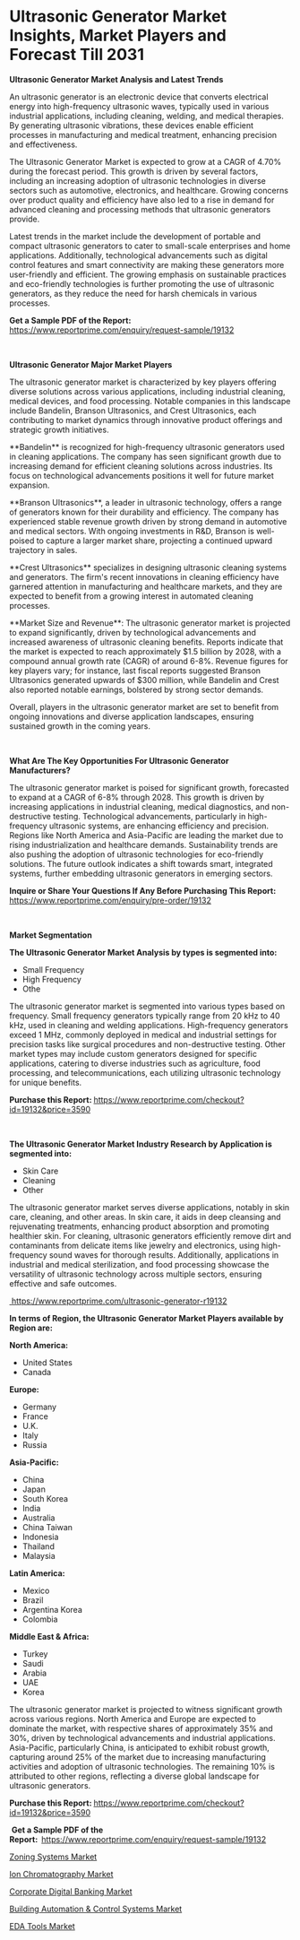 <p><h1>Ultrasonic Generator Market Insights, Market Players and Forecast Till 2031</h1></p><p><strong>Ultrasonic Generator Market Analysis and Latest Trends</strong></p>
<p><p>An ultrasonic generator is an electronic device that converts electrical energy into high-frequency ultrasonic waves, typically used in various industrial applications, including cleaning, welding, and medical therapies. By generating ultrasonic vibrations, these devices enable efficient processes in manufacturing and medical treatment, enhancing precision and effectiveness.</p><p>The Ultrasonic Generator Market is expected to grow at a CAGR of 4.70% during the forecast period. This growth is driven by several factors, including an increasing adoption of ultrasonic technologies in diverse sectors such as automotive, electronics, and healthcare. Growing concerns over product quality and efficiency have also led to a rise in demand for advanced cleaning and processing methods that ultrasonic generators provide.</p><p>Latest trends in the market include the development of portable and compact ultrasonic generators to cater to small-scale enterprises and home applications. Additionally, technological advancements such as digital control features and smart connectivity are making these generators more user-friendly and efficient. The growing emphasis on sustainable practices and eco-friendly technologies is further promoting the use of ultrasonic generators, as they reduce the need for harsh chemicals in various processes.</p></p>
<p><strong>Get a Sample PDF of the Report:&nbsp;</strong> <a href="https://www.reportprime.com/enquiry/request-sample/19132?utm_campaign=1094&utm_medium=2&utm_source=Github&utm_content=ia&utm_term=22112024&utm_id=ultrasonic-generator">https://www.reportprime.com/enquiry/request-sample/19132</a></p>
<p>&nbsp;</p>
<p><strong>Ultrasonic Generator Major Market Players</strong></p>
<p><p>The ultrasonic generator market is characterized by key players offering diverse solutions across various applications, including industrial cleaning, medical devices, and food processing. Notable companies in this landscape include Bandelin, Branson Ultrasonics, and Crest Ultrasonics, each contributing to market dynamics through innovative product offerings and strategic growth initiatives.</p><p>**Bandelin** is recognized for high-frequency ultrasonic generators used in cleaning applications. The company has seen significant growth due to increasing demand for efficient cleaning solutions across industries. Its focus on technological advancements positions it well for future market expansion.</p><p>**Branson Ultrasonics**, a leader in ultrasonic technology, offers a range of generators known for their durability and efficiency. The company has experienced stable revenue growth driven by strong demand in automotive and medical sectors. With ongoing investments in R&D, Branson is well-poised to capture a larger market share, projecting a continued upward trajectory in sales.</p><p>**Crest Ultrasonics** specializes in designing ultrasonic cleaning systems and generators. The firm's recent innovations in cleaning efficiency have garnered attention in manufacturing and healthcare markets, and they are expected to benefit from a growing interest in automated cleaning processes.</p><p>**Market Size and Revenue**: The ultrasonic generator market is projected to expand significantly, driven by technological advancements and increased awareness of ultrasonic cleaning benefits. Reports indicate that the market is expected to reach approximately $1.5 billion by 2028, with a compound annual growth rate (CAGR) of around 6-8%. Revenue figures for key players vary; for instance, last fiscal reports suggested Branson Ultrasonics generated upwards of $300 million, while Bandelin and Crest also reported notable earnings, bolstered by strong sector demands.</p><p>Overall, players in the ultrasonic generator market are set to benefit from ongoing innovations and diverse application landscapes, ensuring sustained growth in the coming years.</p></p>
<p>&nbsp;</p>
<p><strong>What Are The Key Opportunities For Ultrasonic Generator Manufacturers?</strong></p>
<p><p>The ultrasonic generator market is poised for significant growth, forecasted to expand at a CAGR of 6-8% through 2028. This growth is driven by increasing applications in industrial cleaning, medical diagnostics, and non-destructive testing. Technological advancements, particularly in high-frequency ultrasonic systems, are enhancing efficiency and precision. Regions like North America and Asia-Pacific are leading the market due to rising industrialization and healthcare demands. Sustainability trends are also pushing the adoption of ultrasonic technologies for eco-friendly solutions. The future outlook indicates a shift towards smart, integrated systems, further embedding ultrasonic generators in emerging sectors.</p></p>
<p><strong>Inquire or Share Your Questions If Any Before Purchasing This Report:</strong> <a href="https://www.reportprime.com/enquiry/pre-order/19132?utm_campaign=1094&utm_medium=2&utm_source=Github&utm_content=ia&utm_term=22112024&utm_id=ultrasonic-generator">https://www.reportprime.com/enquiry/pre-order/19132</a></p>
<p>&nbsp;</p>
<p><strong>Market Segmentation</strong></p>
<p><strong>The Ultrasonic Generator Market Analysis by types is segmented into:</strong></p>
<p><ul><li>Small Frequency</li><li>High Frequency</li><li>Othe</li></ul></p>
<p><p>The ultrasonic generator market is segmented into various types based on frequency. Small frequency generators typically range from 20 kHz to 40 kHz, used in cleaning and welding applications. High-frequency generators exceed 1 MHz, commonly deployed in medical and industrial settings for precision tasks like surgical procedures and non-destructive testing. Other market types may include custom generators designed for specific applications, catering to diverse industries such as agriculture, food processing, and telecommunications, each utilizing ultrasonic technology for unique benefits.</p></p>
<p><strong>Purchase this Report:&nbsp;</strong><a href="https://www.reportprime.com/checkout?id=19132&price=3590&utm_campaign=1094&utm_medium=2&utm_source=Github&utm_content=ia&utm_term=22112024&utm_id=ultrasonic-generator">https://www.reportprime.com/checkout?id=19132&price=3590</a></p>
<p>&nbsp;</p>
<p><strong>The Ultrasonic Generator Market Industry Research by Application is segmented into:</strong></p>
<p><ul><li>Skin Care</li><li>Cleaning</li><li>Other</li></ul></p>
<p><p>The ultrasonic generator market serves diverse applications, notably in skin care, cleaning, and other areas. In skin care, it aids in deep cleansing and rejuvenating treatments, enhancing product absorption and promoting healthier skin. For cleaning, ultrasonic generators efficiently remove dirt and contaminants from delicate items like jewelry and electronics, using high-frequency sound waves for thorough results. Additionally, applications in industrial and medical sterilization, and food processing showcase the versatility of ultrasonic technology across multiple sectors, ensuring effective and safe outcomes.</p></p>
<p><a href="https://www.reportprime.com/ultrasonic-generator-r19132?utm_campaign=1094&utm_medium=2&utm_source=Github&utm_content=ia&utm_term=22112024&utm_id=ultrasonic-generator">&nbsp;https://www.reportprime.com/ultrasonic-generator-r19132</a></p>
<p><strong>In terms of Region, the Ultrasonic Generator Market Players available by Region are:</strong></p>
<p>
    <p> <strong> North America: </strong>
        <ul>
            <li>United States</li>
            <li>Canada</li>
        </ul>
        </p> 
    <p> <strong> Europe: </strong>
        <ul>
            <li>Germany</li>
            <li>France</li>
            <li>U.K.</li>
            <li>Italy</li>
            <li>Russia</li>
        </ul>
        </p> 
    <p> <strong> Asia-Pacific: </strong>
        <ul>
            <li>China</li>
            <li>Japan</li>
            <li>South Korea</li>
            <li>India</li>
            <li>Australia</li>
            <li>China Taiwan</li>
            <li>Indonesia</li>
            <li>Thailand</li>
            <li>Malaysia</li>
        </ul>
        </p> 
    <p> <strong> Latin America: </strong>
        <ul>
            <li>Mexico</li>
            <li>Brazil</li>
            <li>Argentina Korea</li>
            <li>Colombia</li>
        </ul>
        </p> 
    <p> <strong> Middle East & Africa: </strong>
        <ul>
            <li>Turkey</li>
            <li>Saudi</li>
            <li>Arabia</li>
            <li>UAE</li>
            <li>Korea</li>
        </ul>
    </p>
    </p>
<p><p>The ultrasonic generator market is projected to witness significant growth across various regions. North America and Europe are expected to dominate the market, with respective shares of approximately 35% and 30%, driven by technological advancements and industrial applications. Asia-Pacific, particularly China, is anticipated to exhibit robust growth, capturing around 25% of the market due to increasing manufacturing activities and adoption of ultrasonic technologies. The remaining 10% is attributed to other regions, reflecting a diverse global landscape for ultrasonic generators.</p></p>
<p><strong>Purchase this Report: </strong><a href="https://www.reportprime.com/checkout?id=19132&price=3590&utm_campaign=1094&utm_medium=2&utm_source=Github&utm_content=ia&utm_term=22112024&utm_id=ultrasonic-generator">https://www.reportprime.com/checkout?id=19132&price=3590</a></p>
<p>&nbsp;<strong>Get a Sample PDF of the Report:&nbsp;&nbsp;</strong><a href="https://www.reportprime.com/enquiry/request-sample/19132?utm_campaign=1094&utm_medium=2&utm_source=Github&utm_content=ia&utm_term=22112024&utm_id=ultrasonic-generator">https://www.reportprime.com/enquiry/request-sample/19132</a></p>
<p><strong></strong></p>
<p><p><a href="https://www.linkedin.com/pulse/future-zoning-systems-market-structural-insights-cagr-projections-zrbqf?utm_campaign=1094&utm_medium=2&utm_source=Github&utm_content=ia&utm_term=22112024&utm_id=ultrasonic-generator">Zoning Systems Market</a></p><p><a href="https://issuu.com/reportprime-2/docs/ion-chromatography-market-size-2030_295d29cbd3b2eb?utm_campaign=1094&utm_medium=2&utm_source=Github&utm_content=ia&utm_term=22112024&utm_id=ultrasonic-generator">Ion Chromatography Market</a></p><p><a href="https://www.linkedin.com/pulse/investigating-corporate-digital-banking-market-size-projected-t78yf?utm_campaign=1094&utm_medium=2&utm_source=Github&utm_content=ia&utm_term=22112024&utm_id=ultrasonic-generator">Corporate Digital Banking Market</a></p><p><a href="https://github.com/indrystar/Market-Research-Report-List-5/blob/main/building-automation-control-systems-market.md?utm_campaign=1094&utm_medium=2&utm_source=Github&utm_content=ia&utm_term=22112024&utm_id=ultrasonic-generator">Building Automation & Control Systems Market</a></p><p><a href="https://issuu.com/reportprime-2/docs/eda-tools-market-size-2030.pptx_15d7712b1e94de?utm_campaign=1094&utm_medium=2&utm_source=Github&utm_content=ia&utm_term=22112024&utm_id=ultrasonic-generator">EDA Tools Market</a></p></p>